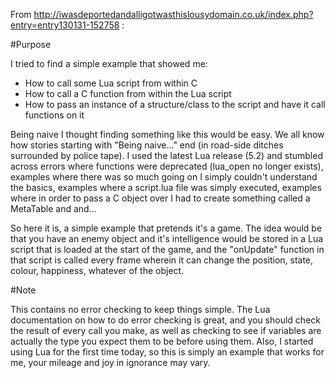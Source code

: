 From http://iwasdeportedandalligotwasthislousydomain.co.uk/index.php?entry=entry130131-152758 :

#Purpose

I tried to find a simple example that showed me:
* How to call some Lua script from within C
* How to call a C function from within the Lua script
* How to pass an instance of a structure/class to the script and have it call functions on it

Being naive I thought finding something like this would be easy. We all know how stories starting with "Being naive..." end (in road-side ditches surrounded by police tape).
I used the latest Lua release (5.2) and stumbled across errors where functions were deprecated (lua_open no longer exists), examples where there was so much going on I simply couldn't understand the basics, examples where a script.lua file was simply executed, examples where in order to pass a C object over I had to create something called a MetaTable and and...

So here it is, a simple example that pretends it's a game. The idea would be that you have an enemy object and it's intelligence would be stored in a Lua script that is loaded at the start of the game, and the "onUpdate" function in that script is called every frame wherein it can change the position, state, colour, happiness, whatever of the object.

#Note

This contains no error checking to keep things simple. The Lua documentation on how to do error checking is great, and you should check the result of every call you make, as well as checking to see if variables are actually the type you expect them to be before using them.
Also, I started using Lua for the first time today, so this is simply an example that works for me, your mileage and joy in ignorance may vary.
